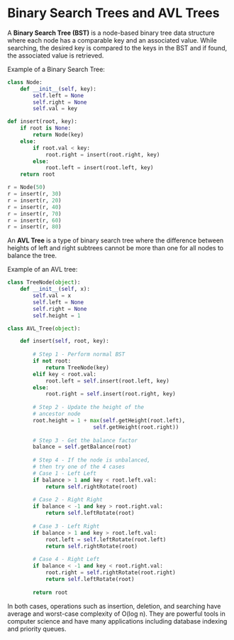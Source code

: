 # Binary Search Trees and AVL Trees

A **Binary Search Tree (BST)** is a node-based binary tree data structure where each node has a comparable key and an associated value. While searching, the desired key is compared to the keys in the BST and if found, the associated value is retrieved.

Example of a Binary Search Tree:

```python
class Node:
    def __init__(self, key):
        self.left = None
        self.right = None
        self.val = key

def insert(root, key):
    if root is None:
        return Node(key)
    else:
        if root.val < key:
            root.right = insert(root.right, key)
        else:
            root.left = insert(root.left, key)
    return root

r = Node(50)
r = insert(r, 30)
r = insert(r, 20)
r = insert(r, 40)
r = insert(r, 70)
r = insert(r, 60)
r = insert(r, 80)
```

An **AVL Tree** is a type of binary search tree where the difference between heights of left and right subtrees cannot be more than one for all nodes to balance the tree.

Example of an AVL tree:

```python
class TreeNode(object):
    def __init__(self, x):
        self.val = x
        self.left = None
        self.right = None
        self.height = 1

class AVL_Tree(object):

    def insert(self, root, key):
        
        # Step 1 - Perform normal BST
        if not root:
            return TreeNode(key)
        elif key < root.val:
            root.left = self.insert(root.left, key)
        else:
            root.right = self.insert(root.right, key)
        
        # Step 2 - Update the height of the 
        # ancestor node
        root.height = 1 + max(self.getHeight(root.left),
                           self.getHeight(root.right))
        
        # Step 3 - Get the balance factor
        balance = self.getBalance(root)
        
        # Step 4 - If the node is unbalanced, 
        # then try one of the 4 cases
        # Case 1 - Left Left
        if balance > 1 and key < root.left.val:
            return self.rightRotate(root)
        
        # Case 2 - Right Right
        if balance < -1 and key > root.right.val:
            return self.leftRotate(root)
        
        # Case 3 - Left Right
        if balance > 1 and key > root.left.val:
            root.left = self.leftRotate(root.left)
            return self.rightRotate(root)
        
        # Case 4 - Right Left
        if balance < -1 and key < root.right.val:
            root.right = self.rightRotate(root.right)
            return self.leftRotate(root)
        
        return root
```

In both cases, operations such as insertion, deletion, and searching have average and worst-case complexity of O(log n). They are powerful tools in computer science and have many applications including database indexing and priority queues.